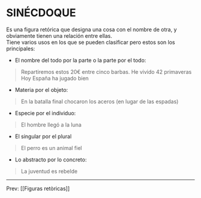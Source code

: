 # SINÉCDOQUE
Es una figura retórica que designa una cosa con el nombre de otra, y obviamente tienen una relación entre ellas.   
Tiene varios usos en los que se pueden clasificar pero estos son los principales: 

- El nombre del todo por la parte o la parte por el todo:

>Repartiremos estos 20€ entre cinco barbas. He vivido 42 primaveras Hoy España ha jugado bien

- Materia por el objeto: 

>En la batalla final chocaron los aceros (en lugar de las espadas)

- Especie por el individuo: 

>El hombre llegó a la luna 

- El singular por el plural

>El perro es un animal fiel 

- Lo abstracto por lo concreto: 

>La juventud es rebelde 

___
Prev: [[Figuras retòricas]]